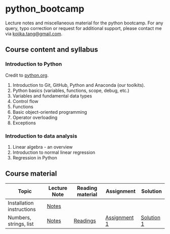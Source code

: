# python_bootcamp
Lecture notes and miscellaneous material for the python bootcamp. For any query, typo correction or request for additional support, please contact me via kojika.tang@gmail.com.

## Course content and syllabus

### Introduction to Python
Credit to [python.org](https://docs.python.org/3/tutorial/index.html).

1. Introduction to Git, GitHub, Python and Anaconda (our toolkits).
2. Python basics (variables, functions, scope, debug, etc.)
3. Variables and fundamental data types
4. Control flow
5. Functions
6. Basic object-oriented programming
7. Operator overloading
8. Exceptions


### Introduction to data analysis
1. Linear algebra - an overview
2. Introduction to normal linear regression
3. Regression in Python


## Course material
| Topic | Lecture Note | Reading material | Assignment | Solution |
| --- | --- | --- | --- | --- |
| Installation instructions | [Notes](./installation_and_prerequisites/readme.md) | | | |
| Numbers, strings, list | [Notes](./python_basics/lecture_note.ipynb) | [Readings](./python_basics/reading_list.md) | [Assignment 1](./python_basics/fibonacci_series.py) | [Solution 1](./python_basics/fibonacci_series_solution.py)|
